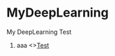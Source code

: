 # MyDeepLearning
My DeepLearning Test

1. aaa
<>[Test](https://github.com/pkwin927/MyDeepLearning/blob/master/Jupyter/Test1.ipynb)
